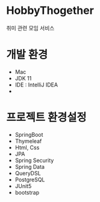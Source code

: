 # HobbyThogether
취미 관련 모임 서비스


# 개발 환경

  - Mac
  - JDK 11
  - IDE : IntelliJ IDEA
  - 
# 프로젝트 환경설정
 - SpringBoot
 - Thymeleaf
 - Html, Css
 - JPA
 - Spring Security
 - Spring Data
 - QueryDSL
 - PostgreSQL
 - JUnit5
 - bootstrap
